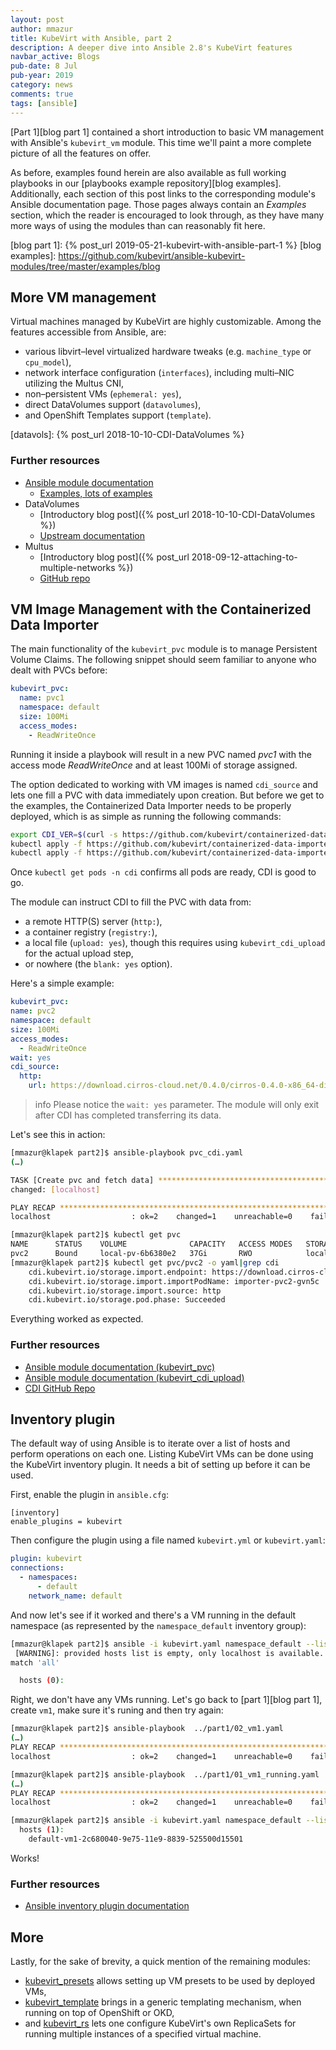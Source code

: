 ```yaml
---
layout: post
author: mmazur
title: KubeVirt with Ansible, part 2
description: A deeper dive into Ansible 2.8's KubeVirt features
navbar_active: Blogs
pub-date: 8 Jul
pub-year: 2019
category: news
comments: true
tags: [ansible]
---
```


[Part 1][blog part 1] contained a short introduction to basic VM management with Ansible's `kubevirt_vm` module.
This time we'll paint a more complete picture of all the features on offer.

As before, examples found herein are also available as full working playbooks in our
[playbooks example repository][blog examples].
Additionally, each section of this post links to the corresponding module's Ansible documentation page.
Those pages always contain an _Examples_ section, which the reader is encouraged to look through, as they have
many more ways of using the modules than can reasonably fit here.

[blog part 1]: {% post_url 2019-05-21-kubevirt-with-ansible-part-1 %}
[blog examples]: https://github.com/kubevirt/ansible-kubevirt-modules/tree/master/examples/blog

## More VM management

Virtual machines managed by KubeVirt are highly customizable. Among the features accessible from Ansible, are:

- various libvirt–level virtualized hardware tweaks (e.g. `machine_type` or `cpu_model`),
- network interface configuration (`interfaces`), including multi–NIC utilizing the Multus CNI,
- non–persistent VMs (`ephemeral: yes`),
- direct DataVolumes support (`datavolumes`),
- and OpenShift Templates support (`template`).

[datavols]: {% post_url 2018-10-10-CDI-DataVolumes %}

### Further resources

- [Ansible module documentation](https://docs.ansible.com/ansible/latest/collections/community/general/kubevirt_vm_module.html#ansible-collections-community-general-kubevirt-vm-module)
  - [Examples, lots of examples](https://docs.ansible.com/ansible/latest/collections/community/general/kubevirt_vm_module.html#examples)
- DataVolumes
  - [Introductory blog post]({% post_url 2018-10-10-CDI-DataVolumes %})
  - [Upstream documentation](https://github.com/kubevirt/containerized-data-importer/blob/main/doc/datavolumes.md)
- Multus
  - [Introductory blog post]({% post_url 2018-09-12-attaching-to-multiple-networks %})
  - [GitHub repo](https://github.com/intel/multus-cni)

## VM Image Management with the Containerized Data Importer

The main functionality of the `kubevirt_pvc` module is to manage Persistent Volume Claims. The following snippet
should seem familiar to anyone who dealt with PVCs before:

```yaml
kubevirt_pvc:
  name: pvc1
  namespace: default
  size: 100Mi
  access_modes:
    - ReadWriteOnce
```

Running it inside a playbook will result in a new PVC named _pvc1_ with the access mode _ReadWriteOnce_ and at least
100Mi of storage assigned.

The option dedicated to working with VM images is named `cdi_source` and lets one fill a PVC with data immediately
upon creation. But before we get to the examples, the Containerized Data Importer needs to be properly deployed,
which is as simple as running the following commands:

```bash
export CDI_VER=$(curl -s https://github.com/kubevirt/containerized-data-importer/releases/latest | grep -o "v[0-9]\.[0-9]*\.[0-9]*")
kubectl apply -f https://github.com/kubevirt/containerized-data-importer/releases/download/$CDI_VER/cdi-operator.yaml
kubectl apply -f https://github.com/kubevirt/containerized-data-importer/releases/download/$CDI_VER/cdi-cr.yaml
```

Once `kubectl get pods -n cdi` confirms all pods are ready, CDI is good to go.

The module can instruct CDI to fill the PVC with data from:

- a remote HTTP(S) server (`http:`),
- a container registry (`registry:`),
- a local file (`upload: yes`), though this requires using `kubevirt_cdi_upload` for the actual upload step,
- or nowhere (the `blank: yes` option).

Here's a simple example:

```yaml
kubevirt_pvc:
name: pvc2
namespace: default
size: 100Mi
access_modes:
  - ReadWriteOnce
wait: yes
cdi_source:
  http:
    url: https://download.cirros-cloud.net/0.4.0/cirros-0.4.0-x86_64-disk.img
```

> info
> Please notice the `wait: yes` parameter. The module will only exit after CDI has completed transferring its data.

Let's see this in action:

```bash
[mmazur@klapek part2]$ ansible-playbook pvc_cdi.yaml
(…)

TASK [Create pvc and fetch data] **********************************************************************************
changed: [localhost]

PLAY RECAP ********************************************************************************************************
localhost                  : ok=2    changed=1    unreachable=0    failed=0    skipped=0    rescued=0    ignored=0

[mmazur@klapek part2]$ kubectl get pvc
NAME      STATUS    VOLUME              CAPACITY   ACCESS MODES   STORAGECLASS   AGE
pvc2      Bound     local-pv-6b6380e2   37Gi       RWO            local          71s
[mmazur@klapek part2]$ kubectl get pvc/pvc2 -o yaml|grep cdi
    cdi.kubevirt.io/storage.import.endpoint: https://download.cirros-cloud.net/0.4.0/cirros-0.4.0-x86_64-disk.img
    cdi.kubevirt.io/storage.import.importPodName: importer-pvc2-gvn5c
    cdi.kubevirt.io/storage.import.source: http
    cdi.kubevirt.io/storage.pod.phase: Succeeded
```

Everything worked as expected.

### Further resources

- [Ansible module documentation (kubevirt_pvc)](https://docs.ansible.com/ansible/latest/collections/community/general/kubevirt_pvc_module.html#ansible-collections-community-general-kubevirt-pvc-module)
- [Ansible module documentation (kubevirt_cdi_upload)](https://docs.ansible.com/ansible/latest/collections/community/general/kubevirt_cdi_upload_module.html)
- [CDI GitHub Repo](https://github.com/kubevirt/containerized-data-importer/)

## Inventory plugin

The default way of using Ansible is to iterate over a list of hosts and perform operations on each one.
Listing KubeVirt VMs can be done using the KubeVirt inventory plugin. It needs a bit of setting up before it can
be used.

First, enable the plugin in `ansible.cfg`:

```config
[inventory]
enable_plugins = kubevirt
```

Then configure the plugin using a file named `kubevirt.yml` or `kubevirt.yaml`:

```yaml
plugin: kubevirt
connections:
  - namespaces:
      - default
    network_name: default
```

And now let's see if it worked and there's a VM running in the default namespace (as represented by the
`namespace_default` inventory group):

```bash
[mmazur@klapek part2]$ ansible -i kubevirt.yaml namespace_default --list-hosts
 [WARNING]: provided hosts list is empty, only localhost is available. Note that the implicit localhost does not
match 'all'

  hosts (0):
```

Right, we don't have any VMs running. Let's go back to [part 1][blog part 1], create `vm1`, make sure it's runing
and then try again:

```bash
[mmazur@klapek part2]$ ansible-playbook  ../part1/02_vm1.yaml
(…)
PLAY RECAP ********************************************************************************************************
localhost                  : ok=2    changed=1    unreachable=0    failed=0    skipped=0    rescued=0    ignored=0

[mmazur@klapek part2]$ ansible-playbook  ../part1/01_vm1_running.yaml
(…)
PLAY RECAP ********************************************************************************************************
localhost                  : ok=2    changed=1    unreachable=0    failed=0    skipped=0    rescued=0    ignored=0

[mmazur@klapek part2]$ ansible -i kubevirt.yaml namespace_default --list-hosts
  hosts (1):
    default-vm1-2c680040-9e75-11e9-8839-525500d15501
```

Works!

### Further resources

- [Ansible inventory plugin documentation](https://docs.ansible.com/ansible/latest/collections/community/general/kubevirt_inventory.html#ansible-collections-community-general-kubevirt-inventory)

## More

Lastly, for the sake of brevity, a quick mention of the remaining modules:

- [kubevirt_presets](https://docs.ansible.com/ansible/latest/collections/community/general/kubevirt_preset_module.html#ansible-collections-community-general-kubevirt-preset-module) allows setting up
  VM presets to be used by deployed VMs,
- [kubevirt_template](https://docs.ansible.com/ansible/latest/collections/community/general/kubevirt_template_module.html#ansible-collections-community-general-kubevirt-template-module) brings in a generic
  templating mechanism, when running on top of OpenShift or OKD,
- and [kubevirt_rs](https://docs.ansible.com/ansible/latest/collections/community/general/kubevirt_rs_module.html#ansible-collections-community-general-kubevirt-rs-module) lets one configure KubeVirt's
  own ReplicaSets for running multiple instances of a specified virtual machine.

